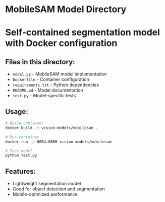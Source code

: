 # MobileSAM Model Directory
# Self-contained segmentation model with Docker configuration

## Files in this directory:
- `model.py` - MobileSAM model implementation
- `Dockerfile` - Container configuration
- `requirements.txt` - Python dependencies
- `README.md` - Model documentation
- `test.py` - Model-specific tests

## Usage:
```bash
# Build container
docker build -t vision-models/mobilesam .

# Run container
docker run -p 8004:8000 vision-models/mobilesam

# Test model
python test.py
```

## Features:
- Lightweight segmentation model
- Good for object detection and segmentation
- Mobile-optimized performance





